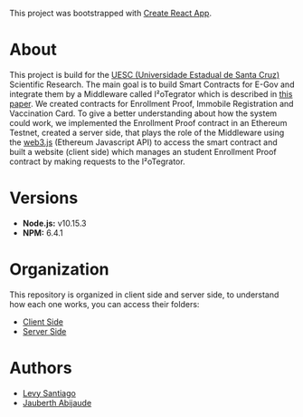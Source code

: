 This project was bootstrapped with [Create React App](https://github.com/facebook/create-react-app).

# About

This project is build for the [UESC (Universidade Estadual de Santa Cruz)](http://www.uesc.br/) Scientific Research. The main goal is to build Smart Contracts for E-Gov and integrate them by a Middleware called I²oTegrator which is described in [this paper](https://ieeexplore.ieee.org/document/8538541). We created contracts for Enrollment Proof, Immobile Registration and Vaccination Card. To give a better understanding about how the system could work, we implemented the Enrollment Proof contract in an Ethereum Testnet, created a server side, that plays the role of the Middleware using the [web3.js](https://web3js.readthedocs.io/en/1.0/) (Ethereum Javascript API) to access the smart contract and built a website (client side) which manages an student Enrollment Proof contract by making requests to the I²oTegrator.

# Versions

- **Node.js:** v10.15.3
- **NPM:** 6.4.1

# Organization

This repository is organized in client side and server side, to understand how each one works, you can access their folders:

- [Client Side](https://github.com/Levysantiago/smartcontracts-for-egov/tree/master/client)
- [Server Side](https://github.com/Levysantiago/smartcontracts-for-egov/tree/master/server)

# Authors

- [Levy Santiago](https://github.com/Levysantiago)
- [Jauberth Abijaude](https://github.com/jauberth)
